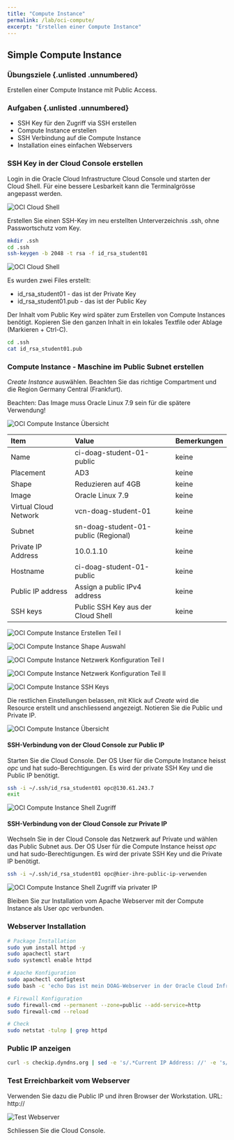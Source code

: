 ```yaml
---
title: "Compute Instance"
permalink: /lab/oci-compute/
excerpt: "Erstellen einer Compute Instance"
---
```

<!-- markdownlint-disable MD013 -->
<!-- markdownlint-disable MD025 -->
<!-- markdownlint-disable MD033 -->
<!-- markdownlint-disable MD041 -->
## Simple Compute Instance

### Übungsziele {.unlisted .unnumbered}

Erstellen einer Compute Instance mit Public Access.

### Aufgaben {.unlisted .unnumbered}

- SSH Key für den Zugriff via SSH erstellen
- Compute Instance erstellen
- SSH Verbindung auf die Compute Instance
- Installation eines einfachen Webservers
  
### SSH Key in der Cloud Console erstellen

Login in die Oracle Cloud Infrastructure Cloud Console und starten der Cloud Shell. Für eine bessere Lesbarkeit
kann die Terminalgrösse angepasst werden.

![OCI Cloud Shell](../../images/1x01-04-cloud-shell-ssh-01.png)

Erstellen Sie einen SSH-Key im neu erstellten Unterverzeichnis .ssh, ohne Passwortschutz vom Key.

```bash
mkdir .ssh
cd .ssh
ssh-keygen -b 2048 -t rsa -f id_rsa_student01
```

![OCI Cloud Shell](../../images/1x01-04-cloud-shell-ssh-02.png)

Es wurden zwei Files erstellt:

- id_rsa_student01 - das ist der Private Key
- id_rsa_student01.pub - das ist der Public Key

Der Inhalt vom Public Key wird später zum Erstellen von Compute Instances benötigt. Kopieren Sie den ganzen Inhalt
in ein lokales Textfile oder Ablage (Markieren + Ctrl-C).

```bash
cd .ssh
cat id_rsa_student01.pub
```

### Compute Instance - Maschine im Public Subnet erstellen

_Create Instance_ auswählen. Beachten Sie das richtige Compartment und die Region Germany Central (Frankfurt).

Beachten: Das Image muss Oracle Linux 7.9 sein für die spätere Verwendung!

![OCI Compute Instance Übersicht](../../images/1x01-04-compute-public-01.png)

| Item                         | Value                                | Bemerkungen  |
|:-----------------------------|:-------------------------------------|:-------------|
| Name                         | ci-doag-student-01-public            | keine        |
| Placement                    | AD3                                  | keine        |
| Shape                        | Reduzieren auf 4GB                   | keine        |
| Image                        | Oracle Linux 7.9                     | keine        |
| Virtual Cloud Network        | vcn-doag-student-01                  | keine        |
| Subnet                       | sn-doag-student-01-public (Regional) | keine        |
| Private IP Address           | 10.0.1.10                            | keine        |
| Hostname                     | ci-doag-student-01-public            | keine        |
| Public IP address            | Assign a public IPv4 address         | keine        |
| SSH keys                     | Public SSH Key aus der Cloud Shell   | keine        |

![OCI Compute Instance Erstellen Teil I](../../images/1x01-04-compute-public-02.png)

![OCI Compute Instance Shape Auswahl](../../images/1x01-04-compute-public-03.png)

![OCI Compute Instance Netzwerk Konfiguration Teil I](../../images/1x01-04-compute-public-04.png)

![OCI Compute Instance Netzwerk Konfiguration Teil II](../../images/1x01-04-compute-public-05.png)

![OCI Compute Instance SSH Keys](../../images/1x01-04-compute-public-06.png)

Die restlichen Einstellungen belassen, mit Klick auf _Create_ wird die Resource erstellt und anschliessend angezeigt. Notieren Sie
die Public und Private IP.

![OCI Compute Instance Übersicht](../../images/1x01-04-compute-public-07.png)

#### SSH-Verbindung von der Cloud Console zur Public IP

 Starten Sie die Cloud Console. Der OS User für die Compute Instance heisst _opc_ und hat sudo-Berechtigungen. Es
 wird der private SSH Key und die Public IP benötigt.

 ```bash
ssh -i ~/.ssh/id_rsa_student01 opc@130.61.243.7
exit
```

![OCI Compute Instance Shell Zugriff](../../images/1x01-04-compute-public-08.png)

#### SSH-Verbindung von der Cloud Console zur Private IP

Wechseln Sie in der Cloud Console das Netzwerk auf Private und wählen das Public Subnet aus. Der OS User für die Compute Instance heisst _opc_ und hat sudo-Berechtigungen. Es wird der private SSH Key und die Private IP benötigt.

```bash
ssh -i ~/.ssh/id_rsa_student01 opc@hier-ihre-public-ip-verwenden
```

![OCI Compute Instance Shell Zugriff via privater IP](../../images/1x01-04-compute-public-10.png)

Bleiben Sie zur Installation vom Apache Webserver mit der Compute Instance als User _opc_ verbunden.

### Webserver Installation

 ```bash
# Package Installation
sudo yum install httpd -y
sudo apachectl start
sudo systemctl enable httpd
 ```

```bash
# Apache Konfiguration
sudo apachectl configtest
sudo bash -c 'echo Das ist mein DOAG-Webserver in der Oracle Cloud Infrastructure >> /var/www/html/index.html'
```

```bash
# Firewall Konfiguration
sudo firewall-cmd --permanent --zone=public --add-service=http
sudo firewall-cmd --reload
```

```bash
# Check
sudo netstat -tulnp | grep httpd
```

### Public IP anzeigen

```bash
curl -s checkip.dyndns.org | sed -e 's/.*Current IP Address: //' -e 's/<.*$//'
```

### Test Erreichbarkeit vom Webserver

Verwenden Sie dazu die Public IP und ihren Browser der Workstation. URL: http://<ihre Public IP>

![Test Webserver](../../images/1x01-04-compute-public-11.png)

Schliessen Sie die Cloud Console.
